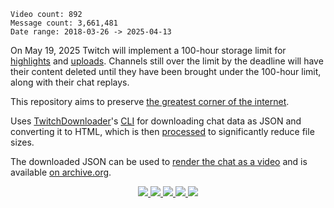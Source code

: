 <!-- Statistics -->
```
Video count: 892
Message count: 3,661,481
Date range: 2018-03-26 -> 2025-04-13
```

On May 19, 2025 Twitch will implement a 100-hour storage limit for [highlights](https://help.twitch.tv/s/article/video-on-demand#highlights) and [uploads](https://help.twitch.tv/s/article/video-on-demand#uploads). Channels still over the limit by the deadline will have their content deleted until they have been brought under the 100-hour limit, along with their chat replays.

This repository aims to preserve [the greatest corner of the internet](https://www.twitch.tv/popout/greatsphynx/chat).

Uses [TwitchDownloader](https://github.com/lay295/TwitchDownloader)'s [CLI](https://github.com/lay295/TwitchDownloader/blob/master/TwitchDownloaderCLI/README.md) for downloading chat data as JSON and converting it to HTML, which is then [processed](/src/scripts/Optimize-HTML.ps1) to significantly reduce file sizes.

The downloaded JSON can be used to [render the chat as a video](https://github.com/lay295/TwitchDownloader/blob/master/TwitchDownloaderCLI/README.md#arguments-for-mode-chatrender) and is available [on archive.org](https://archive.org/details/greatsphynx-chat-archive-json).

<p align='center'>
	<picture>
		<a href='https://www.twitch.tv/popout/greatsphynx/chat'>
			<img src='https://static-cdn.jtvnw.net/emoticons/v2/emotesv2_1c09fae8d05043bc98f007b22b0ceb4d/default/dark/1.0'>
		</a>
	</picture>
	<picture>
		<a href='https://www.twitch.tv/popout/greatsphynx/chat'>
			<img src='https://cdn.7tv.app/emote/01JNJJT230T9MPBCPAMEY9CYRP/1x.webp'>
		</a>
	</picture>
	<picture>
		<a href='https://www.twitch.tv/popout/greatsphynx/chat'>
			<img src='https://cdn.betterttv.net/emote/665e3c1ee47776776a3b4fe3/1x'>
		</a>
	</picture>
	<picture>
		<a href='https://www.twitch.tv/popout/greatsphynx/chat'>
			<img src='https://cdn.betterttv.net/emote/5fdc7773a926f43485cebbf3/1x'>
		</a>
	</picture>
	<picture>
		<a href='https://www.twitch.tv/popout/greatsphynx/chat'>
			<img src='https://cdn.betterttv.net/emote/5e9f54fdce7cbf62fe15713a/1x'>
		</a>
	</picture>
</p>

